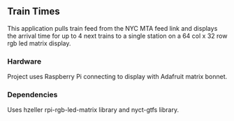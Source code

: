 ## Train Times<br>
This application pulls train feed from the NYC MTA feed link and displays the 
arrival time for up to 4 next trains to a single station on a 64 col x 32 row rgb led 
matrix display. 
### Hardware<br>
Project uses Raspberry Pi connecting to display with Adafruit matrix bonnet.
### Dependencies<br>
Uses hzeller rpi-rgb-led-matrix library and nyct-gtfs library.
